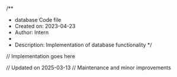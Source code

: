 /**
 * database Code file
 * Created on: 2023-04-23
 * Author: Intern
 *
 * Description: Implementation of database functionality
 */
 
// Implementation goes here


// Updated on 2025-03-13
// Maintenance and minor improvements
